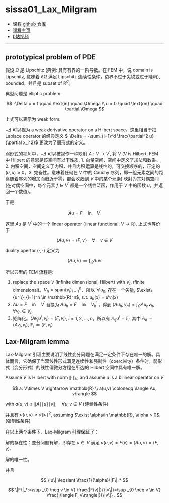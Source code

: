 # sissa01_Lax_Milgram

* 课程 [github 仓库](https://github.com/dealii-courses/sissa-mhpc-theory-and-practice-of-fem)
* [课程主页](https://www.math.sissa.it/course/phd-course/theory-and-practice-finite-element-methods)
* [b站视频](https://www.bilibili.com/video/BV1qq4y1H7bU/?spm_id_from=333.337.search-card.all.click&vd_source=b7bbd99721bfe117cc47d14c9f45af86)

___

## prototypical problem of PDE

假设 $\Omega$ 是 Lipschitz (典例: 具有有界的一阶导数。在 FEM 中，说 domain is Lipschitz, 意味着 $\partial\Omega$ 满足 Lipschitz 连续性条件，边界不过于尖锐或过于陡峭), bounded，并且是 subset of $\mathbb{R}^d$。

典型问题是 elliptic problem. 

$$
-\Delta u = f \quad \text{in} \quad \Omega \\
u = 0 \quad \text{on} \quad \partial \Omega 
$$

上式可以表示为 weak form. 

$-\Delta$ 可以视为 a weak derivative operator on a Hilbert space。这里相当于把 Laplace operator 的经典定义 $-\Delta = -\sum_{i=1}^d \frac{\partial^2 u}{\partial x_i^2}$ 更改为了弱形式的定义。

弱形式的视角中，$-\Delta$ 可以被视作一种映射 $A: V \rightarrow V^\prime$, 将 $V$ ($V$ is Hilbert. FEM 中 Hilbert 的意思是该空间有以下性质, 1. 向量空间，空间中定义了加法和数乘。2. 内积空间，空间定义了内积，并且内积运算是线性的，可交换顺序的，正定的 $(u,u)\geq0$。3. 完备性。意味着任何在 $V$ 中的 Cauchy 序列，即一组元素之间的距离随着序列的增加而趋近于零，都会收敛到 $V$ 中的某个元素) 映射为其对偶空间 (在对偶空间中，每个元素 $f\in V^\prime$ 都是一个线性泛函，作用于 $V$  中的函数 $u$，并返回一个数值)。

于是 

$$
A u = F \quad \text{in} \quad V^\prime
$$

这里 $Au$ 是 $V^\prime$ 中的一个 linear operator (linear functional: $V \rightarrow \mathbb{R}$). 上式也等价于

$$
\langle Au, v\rangle = \langle F,v\rangle \quad \forall \quad v \in V
$$

duality opertor $\langle \cdot, \cdot \rangle$ 定义为 

$$
\langle Au, v\rangle \coloneqq \int_\Omega Au v
$$

所以典型的 FEM 流程是:
1. replace the space $V$ (infinite dimensional, Hilbert) with $V_h$ (finite dimensional)。$V_h = \text{span}\{v_i\}_{i=1}^{n}$，所以 $\forall u_h$, 存在一个矢量, $\exist\{u^i\}_{i=1}^n \in \mathbb{R}^n$, s.t. $u_h(x)=u^iv_i (x)$
2. $A u = F \quad \text{in} \quad V^\prime$ 替换为 $A u_h = F \quad \text{in} \quad V^\prime_h$ ，得到 $\langle Au_h, v_h\rangle = \int_\Omega Au_h v_h, \quad \forall v_h\in V_h$
3. 矩阵化。$\langle A v_j u^j, v_i\rangle=\langle F, v_i\rangle$, $i=1,2,...,n$。所以有 $\mathbb{A}_{ij} u^j = \mathbb{F}_i$, 其中 $\mathbb{A}_{ij}\coloneqq \langle Av_j,v_i \rangle$, $\mathbb{F}_{i}\coloneqq \langle F,v_i \rangle$

## Lax-Milgram lemma

Lax-Milgram 引理主要说明了线性变分问题在满足一定条件下存在唯一的解。具体而言，它确保了当双线性形式满足连续性和强制性（coercivity）条件时，弱形式（变分形式）的线性偏微分方程在所选的 Hilbert 空间中具有唯一解。

Assume $V$ is Hilbert with norm $\lVert \cdot \rVert_V$, and assume $a$ is a bilinear operator on $V$

$$
a: V\times V \rightarrow \mathbb{R} \\
a(u,v) \coloneqq \langle Au, v\rangle
$$

with $a(u,v)\leq \lVert A \rVert \lVert u \rVert \lVert v \rVert, \quad \forall u,v\in V$  (连续性条件)

并且有 $a(u,u)\geq \alpha \lVert u\rVert^2$, assuming $\exist \alpha\in \mathbb{R}, \alpha > 0$. (强制性条件)

在以上两个条件下，Lax-Milgram 引理保证了：

解的存在性：变分问题有解，即存在 $u\in V$ 满足 $a(u,v)=F(v)=\langle Au, v\rangle = \langle F,v\rangle$。

解的唯一性。

并且

$$
\|u\| \leqslant \frac{1}{\alpha}\|F\|_*
$$

$$
\|F\|_*:=\sup _{0 \neq v \in V} \frac{|F(v)|}{\|v\|}=\sup _{0 \neq v \in V} \frac{|\langle F, v\rangle|}{\|v\|} .
$$




<!--stackedit_data:
eyJoaXN0b3J5IjpbLTIwNTI5NjA2OTAsLTE2NzEwNzMzNDYsMT
Q2ODk1NjgyMiwxNjk4Mjg3MTY5LC0zODk4NDU3OTksMjA3OTYz
MTAyNCwyMDc1OTM4NjU0LC03NjM3OTkyMzUsMTkwNDcxNzM0My
wxMDEwODIyNDNdfQ==
-->